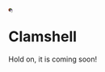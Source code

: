 <img align="left" width="8)" src="https://raw.githubusercontent.com/serdar-/Clamshell.jl/master/docs/src/assests/logo.png">

# Clamshell 

Hold on, it is coming soon!